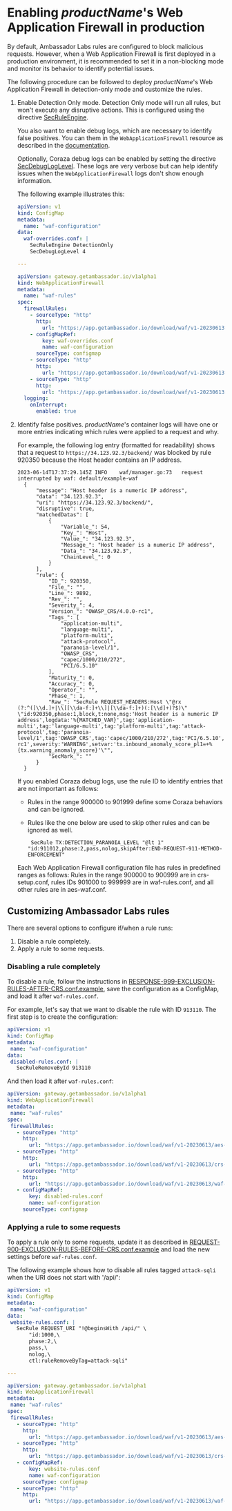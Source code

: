 # Enabling $productName$'s Web Application Firewall in production

By default, Ambassador Labs rules are configured to block malicious requests. However, when a Web Application Firewall is
first deployed in a production environment, it is recommended to set it in a non-blocking mode and monitor its behavior
to identify potential issues.

The following procedure can be followed to deploy $productName$'s Web Application Firewall in detection-only mode and
customize the rules.

1. Enable Detection Only mode. Detection Only mode will run all rules, but won't execute any disruptive actions.
   This is configured using the directive [SecRuleEngine][].

   You also want to enable debug logs, which are necessary to identify false positives. You can them in the
   `WebApplicationFirewall` resource as described in the [documentation][].

   Optionally, Coraza debug logs can be enabled by setting the directive [SecDebugLogLevel][]. These logs are very verbose
   but can help identify issues when the `WebApplicationFirewall` logs don't show enough information.

   The following example illustrates this:

   ```yaml
   apiVersion: v1
   kind: ConfigMap
   metadata:
     name: "waf-configuration"
   data:
     waf-overrides.conf: |
       SecRuleEngine DetectionOnly
       SecDebugLogLevel 4

   ---

   apiVersion: gateway.getambassador.io/v1alpha1
   kind: WebApplicationFirewall
   metadata:
     name: "waf-rules"
   spec:
     firewallRules:
       - sourceType: "http"
         http:
           url: "https://app.getambassador.io/download/waf/v1-20230613/aes-waf.conf"
       - configMapRef:
           key: waf-overrides.conf
           name: waf-configuration
         sourceType: configmap
       - sourceType: "http"
         http:
           url: "https://app.getambassador.io/download/waf/v1-20230613/crs-setup.conf"
       - sourceType: "http"
         http:
           url: "https://app.getambassador.io/download/waf/v1-20230613/waf-rules.conf"
     logging:
       onInterrupt:
         enabled: true
   ```

2. Identify false positives. $productName$'s container logs will have one or more entries indicating which rules
   were applied to a request and why.

   For example, the following log entry (formatted for readability) shows that a request to `https://34.123.92.3/backend/` was
   blocked by rule 920350 because the Host header contains an IP address.

   ```text
   2023-06-14T17:37:29.145Z	INFO	waf/manager.go:73	request interrupted by waf: default/example-waf
     {
         "message": "Host header is a numeric IP address",
         "data": "34.123.92.3",
         "uri": "https://34.123.92.3/backend/",
         "disruptive": true,
         "matchedDatas": [
             {
                 "Variable_": 54,
                 "Key_": "Host",
                 "Value_": "34.123.92.3",
                 "Message_": "Host header is a numeric IP address",
                 "Data_": "34.123.92.3",
                 "ChainLevel_": 0
             }
         ],
         "rule": {
             "ID_": 920350,
             "File_": "",
             "Line_": 9892,
             "Rev_": "",
             "Severity_": 4,
             "Version_": "OWASP_CRS/4.0.0-rc1",
             "Tags_": [
                 "application-multi",
                 "language-multi",
                 "platform-multi",
                 "attack-protocol",
                 "paranoia-level/1",
                 "OWASP_CRS",
                 "capec/1000/210/272",
                 "PCI/6.5.10"
             ],
             "Maturity_": 0,
             "Accuracy_": 0,
             "Operator_": "",
             "Phase_": 1,
             "Raw_": "SecRule REQUEST_HEADERS:Host \"@rx (?:^([\\d.]+|\\[[\\da-f:]+\\]|[\\da-f:]+)(:[\\d]+)?$)\" \"id:920350,phase:1,block,t:none,msg:'Host header is a numeric IP address',logdata:'%{MATCHED_VAR}',tag:'application-multi',tag:'language-multi',tag:'platform-multi',tag:'attack-protocol',tag:'paranoia-level/1',tag:'OWASP_CRS',tag:'capec/1000/210/272',tag:'PCI/6.5.10',ver:'OWASP_CRS/4.0.0-rc1',severity:'WARNING',setvar:'tx.inbound_anomaly_score_pl1=+%{tx.warning_anomaly_score}'\"",
             "SecMark_": ""
         }
     }
   ```

   If you enabled Coraza debug logs, use the rule ID to identify entries that are not important as follows:

   - Rules in the range 900000 to 901999 define some Coraza behaviors and can be ignored.

   - Rules like the one below are used to skip other rules and can be ignored as well.

     ```text
      SecRule TX:DETECTION_PARANOIA_LEVEL "@lt 1" "id:911012,phase:2,pass,nolog,skipAfter:END-REQUEST-911-METHOD-ENFORCEMENT"
     ```

   <Alert severity="info">
       Each Web Application Firewall configuration file has rules in predefined ranges as follows: Rules in the range
       900000 to 900999 are in crs-setup.conf, rules IDs 901000 to 999999 are in waf-rules.conf, and all other rules are in aes-waf.conf.
   </Alert>


## Customizing Ambassador Labs rules

There are several options to configure if/when a rule runs:
1. Disable a rule completely.
2. Apply a rule to some requests.

### Disabling a rule completely

To disable a rule, follow the instructions in [RESPONSE-999-EXCLUSION-RULES-AFTER-CRS.conf.example][], save the
configuration as a ConfigMap, and load it after `waf-rules.conf`.

For example, let's say that we want to disable the rule with ID `913110`. The first step is to create the configuration:

```yaml
apiVersion: v1
kind: ConfigMap
metadata:
 name: "waf-configuration"
data:
 disabled-rules.conf: |
   SecRuleRemoveById 913110
```

And then load it after `waf-rules.conf`:

```yaml
apiVersion: gateway.getambassador.io/v1alpha1
kind: WebApplicationFirewall
metadata:
 name: "waf-rules"
spec:
 firewallRules:
   - sourceType: "http"
     http:
       url: "https://app.getambassador.io/download/waf/v1-20230613/aes-waf.conf"
   - sourceType: "http"
     http:
       url: "https://app.getambassador.io/download/waf/v1-20230613/crs-setup.conf"
   - sourceType: "http"
     http:
       url: "https://app.getambassador.io/download/waf/v1-20230613/waf-rules.conf"
   - configMapRef:
       key: disabled-rules.conf
       name: waf-configuration
     sourceType: configmap
```

### Applying a rule to some requests

To apply a rule only to some requests, update it as described in [REQUEST-900-EXCLUSION-RULES-BEFORE-CRS.conf.example][] and
load the new settings before `waf-rules.conf`.

The following example shows how to disable all rules tagged `attack-sqli` when the URI does not start with '/api/':

```yaml
apiVersion: v1
kind: ConfigMap
metadata:
 name: "waf-configuration"
data:
 website-rules.conf: |
   SecRule REQUEST_URI "!@beginsWith /api/" \
       "id:1000,\
       phase:2,\
       pass,\
       nolog,\
       ctl:ruleRemoveByTag=attack-sqli"

---

apiVersion: gateway.getambassador.io/v1alpha1
kind: WebApplicationFirewall
metadata:
 name: "waf-rules"
spec:
 firewallRules:
   - sourceType: "http"
     http:
       url: "https://app.getambassador.io/download/waf/v1-20230613/aes-waf.conf"
   - sourceType: "http"
     http:
       url: "https://app.getambassador.io/download/waf/v1-20230613/crs-setup.conf"
   - configMapRef:
       key: website-rules.conf
       name: waf-configuration
     sourceType: configmap
   - sourceType: "http"
     http:
       url: "https://app.getambassador.io/download/waf/v1-20230613/waf-rules.conf"
```

[SecRuleEngine]: https://coraza.io/docs/seclang/directives/#secruleengine
[SecDebugLogLevel]: https://coraza.io/docs/seclang/directives/#secdebugloglevel
[REQUEST-900-EXCLUSION-RULES-BEFORE-CRS.conf.example]: https://github.com/coreruleset/coreruleset/blob/v4.0/dev/rules/REQUEST-900-EXCLUSION-RULES-BEFORE-CRS.conf.example
[RESPONSE-999-EXCLUSION-RULES-AFTER-CRS.conf.example]: https://github.com/coreruleset/coreruleset/blob/v4.0/dev/rules/RESPONSE-999-EXCLUSION-RULES-AFTER-CRS.conf.example
[documentation]: ../web-application-firewalls
